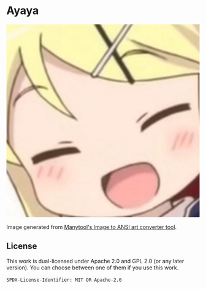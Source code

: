 # Ayaya

![AYAYA!](ayaya.jpg)

Image generated from [Manytool's Image to ANSI art converter tool][converter].

[converter]: https://manytools.org/hacker-tools/convert-image-to-ansi-art

## License

This work is dual-licensed under Apache 2.0 and GPL 2.0 (or any later version).
You can choose between one of them if you use this work.

`SPDX-License-Identifier: MIT OR Apache-2.0`
